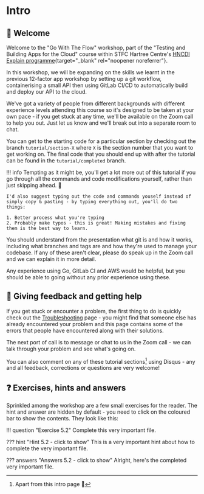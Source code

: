 # Intro

## :wave: Welcome

Welcome to the "Go With The Flow" workshop, part of the "Testing and Building Apps for the Cloud" course within STFC Hartree Centre's [HNCDI Explain programme](https://www.hartree.stfc.ac.uk/Pages/Explain.aspx){target="_blank" rel="noopener noreferrer"}.

In this workshop, we will be expanding on the skills we learnt in the previous 12-factor app workshop by setting up a git workflow, containerising a small API then using GitLab CI/CD to automatically build and deploy our API to the cloud.

We've got a variety of people from different backgrounds with different experience levels attending this course so it's designed to be taken at your own pace - if you get stuck at any time, we'll be available on the Zoom call to help you out. Just let us know and we'll break out into a separate room to chat.

You can get to the starting code for a particular section by checking out the branch `tutorial/section-X` where `X` is the section number that you want to get working on. The final code that you should end up with after the tutorial can be found in the `tutorial/completed` branch.

!!! info
    Tempting as it might be, you'll get a lot more out of this tutorial if you go through all the commands and code modifications yourself, rather than just skipping ahead. :slightly_smiling_face:

    I'd also suggest typing out the code and commands youself instead of simply copy & pasting - by typing everything out, you'll do two things:

    1. Better process what you're typing
    2. Probably make typos - this is great! Making mistakes and fixing them is the best way to learn.

You should understand from the presentation what git is and how it works, including what branches and tags are and how they're used to manage your codebase. If any of these aren't clear, please do speak up in the Zoom call and we can explain it in more detail.

Any experience using Go, GitLab CI and AWS would be helpful, but you should be able to going without any prior experience using these.

## :speech_balloon: Giving feedback and getting help

If you get stuck or encounter a problem, the first thing to do is quickly check out the [Troubleshooting](/troubleshooting) page - you might find that someone else has already encountered your problem and this page contains some of the errors that people have encountered along with their solutions.

The next port of call is to message or chat to us in the Zoom call - we can talk through your problem and see what's going on.

You can also comment on any of these tutorial sections[^disqus] using Disqus - any and all feedback, corrections or questions are very welcome!

[^disqus]: Apart from this intro page :slightly_smiling_face:

## :question: Exercises, hints and answers

Sprinkled among the workshop are a few small exercises for the reader. The hint and answer are hidden by default - you need to click on the coloured bar to show the contents. They look like this:

!!! question "Exercise 5.2"
    Complete this very important file.

??? hint "Hint 5.2 - click to show"
    This is a very important hint about how to complete the very important file.

??? answers "Answers 5.2 - click to show"
    Alright, here's the completed very important file.
